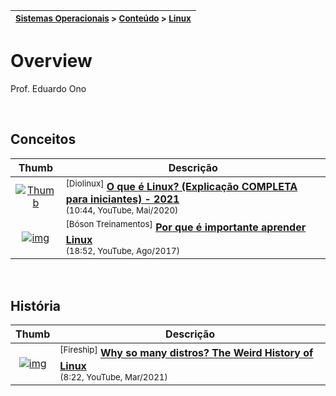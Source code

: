 | <sup>[Sistemas Operacionais](../../../) > [Conteúdo](../../) > [Linux](../)</sup> |
| --- |

# Overview

Prof. Eduardo Ono

<br>

## Conceitos

| Thumb | Descrição |
| :-: | --- |
| [![Thumb](https://img.youtube.com/vi/K05CssAbQgo/default.jpg)](https://www.youtube.com/watch?v=K05CssAbQgo "O que é Linux? (Explicação COMPLETA para iniciantes) - 2021") | <sup>[Diolinux]</sup> [__O que é Linux? (Explicação COMPLETA para iniciantes) - 2021__](https://www.youtube.com/watch?v=K05CssAbQgo) <br> <small>(10:44, YouTube, Mai/2020)</small>
| [![img](https://img.youtube.com/vi/UsHiWIgxj2M/default.jpg)](https://www.youtube.com/watch?v=UsHiWIgxj2M "Por que é importante aprender Linux") | <sup>[Bóson Treinamentos]</sup> [__Por que é importante aprender Linux__](https://www.youtube.com/watch?v=UsHiWIgxj2M) <br> <small>(18:52, YouTube, Ago/2017)</small>

<br>

## História

| Thumb | Descrição |
| :-: | --- |
| [![img](https://img.youtube.com/vi/ShcR4Zfc6Dw/default.jpg)](https://www.youtube.com/watch?v=ShcR4Zfc6Dw) | <sup>[Fireship]</sup> [__Why so many distros? The Weird History of Linux__](https://www.youtube.com/watch?v=ShcR4Zfc6Dw) <br> <sub>(8:22, YouTube, Mar/2021)</sub>

<br>
